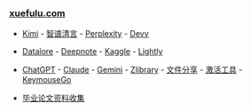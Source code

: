 ### **[xuefulu.com](http://xuefulu.com/)**

+ [Kimi](https://kimi.moonshot.cn/) - [智谱清言](https://chatglm.cn/main/alltoolsdetail) - [Perplexity](https://www.perplexity.ai) - [Devv](https://devv.ai)

+ [Datalore](https://datalore.jetbrains.com/) - [Deepnote](https://deepnote.com/sign-in) - [Kaggle](https://www.kaggle.com/) - [Lightly](https://lightly.teamcode.com/login)

+ [ChatGPT](https://chat.openai.com/) - [Claude](https://claude.ai/) - [Gemini](https://gemini.google.com/) - [Zlibrary](https://zh.z-library.se/) - [文件分享](https://wormhole.app) - [激活工具](https://pan.baidu.com/s/14U3zIG4tG6ZdMBrHaPaLzw?pwd=c65c#list/path=%2FHEU%20KMS%20Activator) - [KeymouseGo](https://github.com/taojy123/KeymouseGo)

+ [毕业论文资料收集](https://send2me.cn/b8YG5Ez2/RI-z442A7iRs7A)



